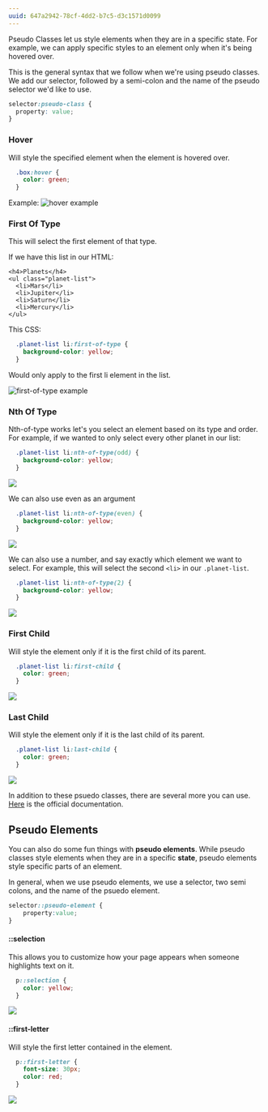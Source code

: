 ```yaml
---
uuid: 647a2942-78cf-4dd2-b7c5-d3c1571d0099
---
```


Pseudo Classes let us style elements when they are in a specific state. For example, we can apply specific styles to an element only when it's being hovered over.

This is the general syntax that we follow when we're using pseudo classes. We add our selector, followed by a semi-colon and the name of the pseudo selector we'd like to use.

```css
selector:pseudo-class {
  property: value;
}
```

### Hover

Will style the specified element when the element is hovered over.

```css
  .box:hover {
    color: green;
  }
```

Example:
![hover example](https://cl.ly/3W1C0L3K0N22/Screen%20Recording%202017-10-05%20at%2008.03%20PM.gif)


### First Of Type

This will select the first element of that type.

If we have this list in our HTML:

```
<h4>Planets</h4>
<ul class="planet-list">
  <li>Mars</li>
  <li>Jupiter</li>
  <li>Saturn</li>
  <li>Mercury</li>
</ul>
```

This CSS:

```css
  .planet-list li:first-of-type {
    background-color: yellow;
  }
```

Would only apply to the first li element in the list.

![first-of-type example](https://d3vv6lp55qjaqc.cloudfront.net/items/2A4300010N0S2v1K091O/Image%202017-09-17%20at%202.06.38%20PM.png)

### Nth Of Type

Nth-of-type works let's you select an element based on its type and order. For example, if we wanted to only select
every other planet in our list:

```css
  .planet-list li:nth-of-type(odd) {
    background-color: yellow;
  }
```


![](https://cl.ly/0L0q1s1r1V0Y/Image%202017-09-17%20at%202.28.54%20PM.png)


We can also use even as an argument


```css
  .planet-list li:nth-of-type(even) {
    background-color: yellow;
  }
```

![](https://cl.ly/0d2Q1q0P1V2Y/Image%202017-09-17%20at%202.30.16%20PM.png)

We can also use a number, and say exactly which element we want to select. For example,
this will select the second `<li>` in our `.planet-list`.

```css
  .planet-list li:nth-of-type(2) {
    background-color: yellow;
  }
```

![](https://cl.ly/1Q0f0Y0R3I2P/Image%202017-09-17%20at%202.31.45%20PM.png)


### First Child
Will style the element only if it is the first child of its parent.

```css
  .planet-list li:first-child {
    color: green;
  }
```
![](https://cl.ly/3n1H0H2i1R2h/Image%202017-10-05%20at%208.05.58%20PM.png)

### Last Child
Will style the element only if it is the last child of its parent.

```css
  .planet-list li:last-child {
    color: green;
  }
```
![](https://cl.ly/2s3b0K0i1l0F/Image%202017-10-05%20at%208.06.22%20PM.png)

In addition to these psuedo classes, there are several more you can use.
[Here](https://developer.mozilla.org/en-US/docs/Web/CSS/Pseudo-classes) is the official
documentation.


<!--  
  Add a challenge to make a tool tip of of HTMl + CSS
  https://codepen.io/MaggieMoss/pen/RLZZRR
-->


## Pseudo Elements

You can also do some fun things with **pseudo elements**. While pseudo classes style elements when they are in a specific **state**, pseudo elements style specific parts of an element.

In general, when we use pseudo elements, we use a selector, two semi colons, and the name of the psuedo element.

```css
selector::pseudo-element {
    property:value;
}
```


#### ::selection

This allows you to customize how your page appears when someone highlights text on it.

```css
  p::selection {
    color: yellow;
  }
```

![](https://cl.ly/0q0u1l133l1L/Screen%20Recording%202017-10-01%20at%2002.58%20PM.gif)

#### ::first-letter

Will style the first letter contained in the element.

```css
  p::first-letter {
    font-size: 30px;
    color: red;
  }
```

![](https://cl.ly/1N2K2w1J1z2q/Image%202017-10-01%20at%202.59.19%20PM.png)
